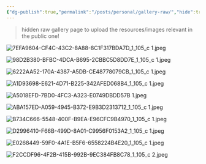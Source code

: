 ```yaml
---
{"dg-publish":true,"permalink":"/posts/personal/gallery-raw/","hide":true,"created":"2025-02-22T19:24:54.600+04:00","updated":"2025-02-22T19:35:06.102+04:00"}
---
```


> hidden raw gallery page to upload the resources/images relevant in the public one!
> 
![7EFA9604-CF4C-43C2-8A88-8C1F317BDA7D_1_105_c 1.jpeg](/img/user/resources/7EFA9604-CF4C-43C2-8A88-8C1F317BDA7D_1_105_c%201.jpeg)

![98D2B380-BFBC-4DCA-B695-2CBBC5D8DD7E_1_105_c 1.jpeg](/img/user/resources/98D2B380-BFBC-4DCA-B695-2CBBC5D8DD7E_1_105_c%201.jpeg)

![6222AA52-170A-4387-A5DB-CE48778079CB_1_105_c 1.jpeg](/img/user/resources/6222AA52-170A-4387-A5DB-CE48778079CB_1_105_c%201.jpeg)

![A1D93698-E621-4D71-B225-342AFED068B4_1_105_c 1.jpeg](/img/user/resources/A1D93698-E621-4D71-B225-342AFED068B4_1_105_c%201.jpeg)

![A5018EFD-7BD0-4FC3-A323-E0749DBDD57B 1.jpeg](/img/user/resources/A5018EFD-7BD0-4FC3-A323-E0749DBDD57B%201.jpeg)

![ABA157ED-A059-4945-B372-E9B3D2313712_1_105_c 1.jpeg](/img/user/resources/ABA157ED-A059-4945-B372-E9B3D2313712_1_105_c%201.jpeg)

![B734C666-5548-400F-B9EA-E96CFC9B4970_1_105_c 1.jpeg](/img/user/resources/B734C666-5548-400F-B9EA-E96CFC9B4970_1_105_c%201.jpeg)

![D2996410-F66B-499D-8A01-C9956F0153A2_1_105_c 1.jpeg](/img/user/resources/D2996410-F66B-499D-8A01-C9956F0153A2_1_105_c%201.jpeg)

![E0268449-59F0-4A1E-B5F6-6558224B4E20_1_105_c 1.jpeg](/img/user/resources/E0268449-59F0-4A1E-B5F6-6558224B4E20_1_105_c%201.jpeg)


![F2CCDF96-4F2B-415B-992B-9EC384FB8C78_1_105_c 2.jpeg](/img/user/resources/F2CCDF96-4F2B-415B-992B-9EC384FB8C78_1_105_c%202.jpeg)